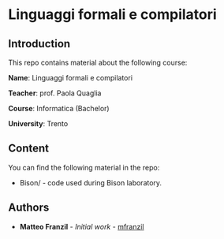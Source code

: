 # Linguaggi formali e compilatori

## Introduction

This repo contains material about the following course:

**Name**: Linguaggi formali e compilatori

**Teacher**: prof. Paola Quaglia

**Course**: Informatica (Bachelor)

**University**: Trento

## Content

You can find the following material in the repo:

* Bison/ - code used during Bison laboratory.

## Authors

* **Matteo Franzil** - *Initial work* - [mfranzil](https://github.com/mfranzil)
